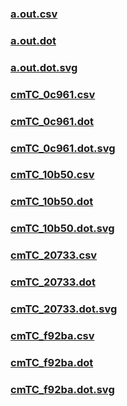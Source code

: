 ### [a.out.csv](a.out.csv)
### [a.out.dot](a.out.dot)
### [a.out.dot.svg](a.out.dot.svg)
### [cmTC_0c961.csv](cmTC_0c961.csv)
### [cmTC_0c961.dot](cmTC_0c961.dot)
### [cmTC_0c961.dot.svg](cmTC_0c961.dot.svg)
### [cmTC_10b50.csv](cmTC_10b50.csv)
### [cmTC_10b50.dot](cmTC_10b50.dot)
### [cmTC_10b50.dot.svg](cmTC_10b50.dot.svg)
### [cmTC_20733.csv](cmTC_20733.csv)
### [cmTC_20733.dot](cmTC_20733.dot)
### [cmTC_20733.dot.svg](cmTC_20733.dot.svg)
### [cmTC_f92ba.csv](cmTC_f92ba.csv)
### [cmTC_f92ba.dot](cmTC_f92ba.dot)
### [cmTC_f92ba.dot.svg](cmTC_f92ba.dot.svg)
